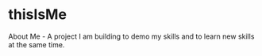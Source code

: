# thisIsMe
About Me - A project I am building to demo my skills and to learn new skills at the same time.
